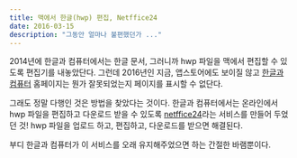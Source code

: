 ```yaml
---
title: 맥에서 한글(hwp) 편집, Netffice24
date: 2016-03-15
description: "그동안 얼마나 불편했던가 ..."
---
```


2014년에 한글과 컴퓨터에서는 한글 문서, 그러니까 hwp 파일을 맥에서 편집할 수 있도록 편집기를 내놓았단다. 그런데 2016년인 지금, 앱스토어에도 보이질 않고 [한글과 컴퓨터][hancom] 홈페이지는 뭔가 잘못되었는지 페이지를 표시할 수 없단다.

그래도 정말 다행인 것은 방법을 찾았다는 것이다. 한글과 컴퓨터에서는 온라인에서 hwp 파일을 편집하고 다운로드 받을 수 있도록 [netffice24][netffice24]라는 서비스를 만들어 두었던 것! hwp 파일을 업로드 하고, 편집하고, 다운로드를 받으면 해결된다. 

부디 한글과 컴퓨터가 이 서비스를 오래 유지해주었으면 하는 간절한 바램뿐이다.

[hancom]: https://www.hancom.com
[netffice24]: https://www.netffice24.com/